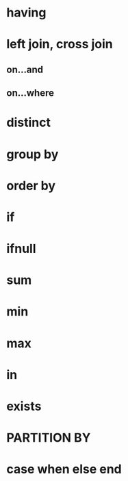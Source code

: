 # having

# left join, cross join

## on...and

## on...where

# distinct


# group by

# order by

# if 

# ifnull

# sum

# min

# max

# in


# exists

# PARTITION BY

# case when else end
